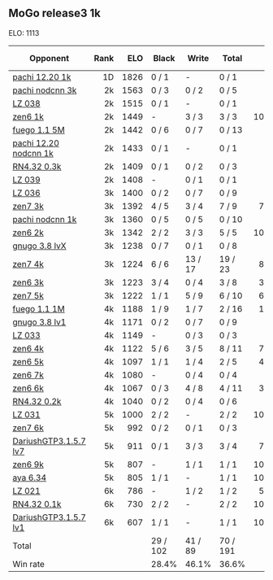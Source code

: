 ## MoGo release3 1k ##

ELO: 1113

Opponent | Rank | ELO | Black | Write | Total | Win rate
---------|-----:|----:|-------|-------|-------|-------:
[pachi 12.20 1k](pachi%2012.20%201k.md) | 1D | 1826 | 0 / 1 | - | 0 / 1 | 0.0%
[pachi nodcnn 3k](pachi%20nodcnn%203k.md) | 2k | 1563 | 0 / 3 | 0 / 2 | 0 / 5 | 0.0%
[LZ 038](LZ%20038.md) | 2k | 1515 | 0 / 1 | - | 0 / 1 | 0.0%
[zen6 1k](zen6%201k.md) | 2k | 1449 | - | 3 / 3 | 3 / 3 | 100.0%
[fuego 1.1 5M](fuego%201.1%205M.md) | 2k | 1442 | 0 / 6 | 0 / 7 | 0 / 13 | 0.0%
[pachi 12.20 nodcnn 1k](pachi%2012.20%20nodcnn%201k.md) | 2k | 1433 | 0 / 1 | - | 0 / 1 | 0.0%
[RN4.32 0.3k](RN4.32%200.3k.md) | 2k | 1409 | 0 / 1 | 0 / 2 | 0 / 3 | 0.0%
[LZ 039](LZ%20039.md) | 2k | 1408 | - | 0 / 1 | 0 / 1 | 0.0%
[LZ 036](LZ%20036.md) | 3k | 1400 | 0 / 2 | 0 / 7 | 0 / 9 | 0.0%
[zen7 3k](zen7%203k.md) | 3k | 1392 | 4 / 5 | 3 / 4 | 7 / 9 | 77.8%
[pachi nodcnn 1k](pachi%20nodcnn%201k.md) | 3k | 1360 | 0 / 5 | 0 / 5 | 0 / 10 | 0.0%
[zen6 2k](zen6%202k.md) | 3k | 1342 | 2 / 2 | 3 / 3 | 5 / 5 | 100.0%
[gnugo 3.8 lvX](gnugo%203.8%20lvX.md) | 3k | 1238 | 0 / 7 | 0 / 1 | 0 / 8 | 0.0%
[zen7 4k](zen7%204k.md) | 3k | 1224 | 6 / 6 | 13 / 17 | 19 / 23 | 82.6%
[zen6 3k](zen6%203k.md) | 3k | 1223 | 3 / 4 | 0 / 4 | 3 / 8 | 37.5%
[zen7 5k](zen7%205k.md) | 3k | 1222 | 1 / 1 | 5 / 9 | 6 / 10 | 60.0%
[fuego 1.1 1M](fuego%201.1%201M.md) | 4k | 1188 | 1 / 9 | 1 / 7 | 2 / 16 | 12.5%
[gnugo 3.8 lv1](gnugo%203.8%20lv1.md) | 4k | 1171 | 0 / 2 | 0 / 7 | 0 / 9 | 0.0%
[LZ 033](LZ%20033.md) | 4k | 1149 | - | 0 / 3 | 0 / 3 | 0.0%
[zen6 4k](zen6%204k.md) | 4k | 1122 | 5 / 6 | 3 / 5 | 8 / 11 | 72.7%
[zen6 5k](zen6%205k.md) | 4k | 1097 | 1 / 1 | 1 / 4 | 2 / 5 | 40.0%
[zen6 7k](zen6%207k.md) | 4k | 1080 | - | 0 / 4 | 0 / 4 | 0.0%
[zen6 6k](zen6%206k.md) | 4k | 1067 | 0 / 3 | 4 / 8 | 4 / 11 | 36.4%
[RN4.32 0.2k](RN4.32%200.2k.md) | 4k | 1040 | 0 / 2 | 0 / 4 | 0 / 6 | 0.0%
[LZ 031](LZ%20031.md) | 5k | 1000 | 2 / 2 | - | 2 / 2 | 100.0%
[zen7 6k](zen7%206k.md) | 5k | 992 | 0 / 2 | 0 / 1 | 0 / 3 | 0.0%
[DariushGTP3.1.5.7 lv7](DariushGTP3.1.5.7%20lv7.md) | 5k | 911 | 0 / 1 | 3 / 3 | 3 / 4 | 75.0%
[zen6 9k](zen6%209k.md) | 5k | 807 | - | 1 / 1 | 1 / 1 | 100.0%
[aya 6.34](aya%206.34.md) | 5k | 805 | 1 / 1 | - | 1 / 1 | 100.0%
[LZ 021](LZ%20021.md) | 6k | 786 | - | 1 / 2 | 1 / 2 | 50.0%
[RN4.32 0.1k](RN4.32%200.1k.md) | 6k | 730 | 2 / 2 | - | 2 / 2 | 100.0%
[DariushGTP3.1.5.7 lv1](DariushGTP3.1.5.7%20lv1.md) | 6k | 607 | 1 / 1 | - | 1 / 1 | 100.0%
Total | | | 29 / 102 | 41 / 89 | 70 / 191 | 
Win rate| | | 28.4% | 46.1% | 36.6% | 
